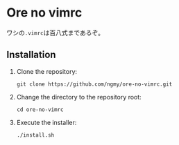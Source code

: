 # Ore no vimrc

ワシの`.vimrc`は百八式まであるぞ。

## Installation

1. Clone the repository:
   ```
   git clone https://github.com/ngmy/ore-no-vimrc.git
   ```
2. Change the directory to the repository root:
   ```
   cd ore-no-vimrc
   ```
3. Execute the installer:
   ```
   ./install.sh
   ```
